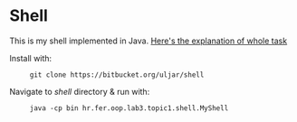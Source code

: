 Shell
====
This is my shell implemented in Java. [Here's the explanation of whole task](http://www.mediafire.com/view/8l4ar9krk2u7cf3/lab03.pdf)

Install with:


         git clone https://bitbucket.org/uljar/shell


Navigate to *shell* directory & run with:


         java -cp bin hr.fer.oop.lab3.topic1.shell.MyShell




